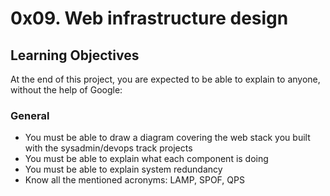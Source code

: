 # 0x09. Web infrastructure design
## Learning Objectives

At the end of this project, you are expected to be able to explain to anyone, without the help of Google:
### General

   - You must be able to draw a diagram covering the web stack you built with the sysadmin/devops track projects
   - You must be able to explain what each component is doing
   - You must be able to explain system redundancy
   - Know all the mentioned acronyms: LAMP, SPOF, QPS
